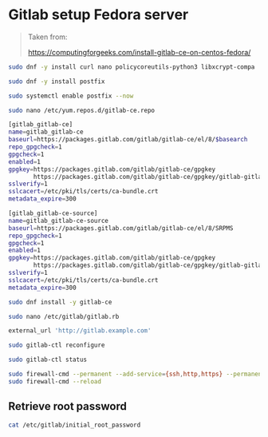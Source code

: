 # Gitlab setup Fedora server

>Taken from:
>
>https://computingforgeeks.com/install-gitlab-ce-on-centos-fedora/
>

```bash
sudo dnf -y install curl nano policycoreutils-python3 libxcrypt-compa
```

```bash
sudo dnf -y install postfix
```

```bash
sudo systemctl enable postfix --now
```

```bash
sudo nano /etc/yum.repos.d/gitlab-ce.repo
```

```bash
[gitlab_gitlab-ce]
name=gitlab_gitlab-ce
baseurl=https://packages.gitlab.com/gitlab/gitlab-ce/el/8/$basearch
repo_gpgcheck=1
gpgcheck=1
enabled=1
gpgkey=https://packages.gitlab.com/gitlab/gitlab-ce/gpgkey
       https://packages.gitlab.com/gitlab/gitlab-ce/gpgkey/gitlab-gitlab-ce-3D645A26AB9FBD22.pub.gpg
sslverify=1
sslcacert=/etc/pki/tls/certs/ca-bundle.crt
metadata_expire=300

[gitlab_gitlab-ce-source]
name=gitlab_gitlab-ce-source
baseurl=https://packages.gitlab.com/gitlab/gitlab-ce/el/8/SRPMS
repo_gpgcheck=1
gpgcheck=1
enabled=1
gpgkey=https://packages.gitlab.com/gitlab/gitlab-ce/gpgkey
       https://packages.gitlab.com/gitlab/gitlab-ce/gpgkey/gitlab-gitlab-ce-3D645A26AB9FBD22.pub.gpg
sslverify=1
sslcacert=/etc/pki/tls/certs/ca-bundle.crt
metadata_expire=300
```

```bash
sudo dnf install -y gitlab-ce
```

```bash
sudo nano /etc/gitlab/gitlab.rb
```

```bash
external_url 'http://gitlab.example.com'
```

```bash
sudo gitlab-ctl reconfigure
```

```bash
sudo gitlab-ctl status
```

```bash
sudo firewall-cmd --permanent --add-service={ssh,http,https} --permanent
sudo firewall-cmd --reload
```

## Retrieve root password

```bash
cat /etc/gitlab/initial_root_password
```